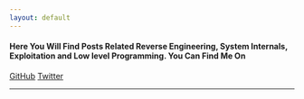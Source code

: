 ```yaml
---
layout: default
---
```


#### Here You Will Find Posts Related Reverse Engineering, System Internals, Exploitation and Low level Programming. You Can Find Me On 
[GitHub](https://github.com/stackxbyte) 
[Twitter](https://x.com/c00l_k3d)

---------------------------------------
